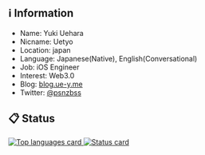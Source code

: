 ## :information_source: Information

- Name: Yuki Uehara
- Nicname: Uetyo
- Location: japan
- Language: Japanese(Native), English(Conversational)
- Job: iOS Engineer
- Interest: Web3.0
- Blog: [blog.ue-y.me](https://blog.ue-y.me)
- Twitter: [@psnzbss](https://twitter.com/psnzbss)

## :clipboard: Status

<a href="https://ue-y.me/">
    <img src="https://uetyo-github-status.vercel.app/api/top-langs/?username=psbss&langs_count=7&hide_title=true&hide_border=true&border_radius=7&bg_color=50,ACB6E5,74EBD5&border_color=768390" alt="Top languages card">
</a>
<a href="https://ue-y.me">
    <img src="https://uetyo-github-status.vercel.app/api?username=psbss&hide_rank=true&count_private=true&show_icons=true&hide_title=true&hide_border=true&border_radius=7&bg_color=50,74EBD5,ACB6E5&icon_color=34495E&text_color=34495E" alt="Status card">
</a>
